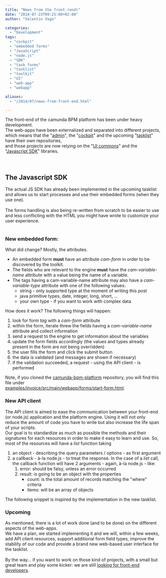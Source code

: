 ```yaml
---
title: "News from the front-(end)"
date: "2014-07-23T09:25:00+02:00"
author: "Valentin Vago"

categories:
  - "Development"
tags: 
  - "cockpit"
  - "embedded forms"
  - "JavaScript"
  - "node.js"
  - "SDK"
  - "task forms"
  - "tasklist"
  - "toolkit"
  - "UI"
  - "web-app"
  - "webapp"

aliases:
  - "/2014/07/news-from-front-end.html"

---
```


The front-end of the camunda BPM platform has been under heavy development.<br />
The web-apps have been externalized and separated into different projects,<br />
which means that the "<a href="https://github.com/camunda/camunda-admin-ui" target="_blank">admin</a>", the "<a href="https://github.com/camunda/camunda-cockpit-ui" target="_blank">cockpit</a>" and the upcoming "<a href="https://github.com/camunda/camunda-tasklist-ui" target="_blank">tasklist</a>" have their own repositories,<br />
and those projects are now relying on the "<a href="https://github.com/camunda/camunda-commons-ui" target="_blank">UI commons</a>" and the "<a href="https://github.com/camunda/camunda-bpm-sdk-js" target="_blank">Javascript SDK</a>"&nbsp;libraries.<br />
<br />
<a name='more'></a><br />
<h2>
The Javascript SDK</h2>
The actual JS SDK has already been implemented in the upcoming tasklist and allows us to start processes and use their embedded forms (when they use one).<br />
<br />
The forms handling is also being re-written from scratch to be easier to use and less conflicting with the HTML you might have wrote to customize your user experience.<br />
<br />
<h3>
New embedded form:</h3>
What did change? Mostly, the attributes.<br />
<ul>
<li>An embedded form&nbsp;<strong>must</strong>&nbsp;have an attribute&nbsp;<em>cam-form</em>&nbsp;in order to be discovered by the toolkit.</li>
<li>The fields who are relevant to the engine&nbsp;<b>must</b>&nbsp;have the&nbsp;<i>c</i><i>am-variable-name</i> attribute with a value being the name of a variable.</li>
<li>The tags having a cam-variable-name attribute may also have a <i>cam-variable-type</i> attribute with one of the following values:
    <ul>
<li>string - only supported type at the moment of writing this post</li>
<li>java primitive types, date, integer, long, short, ...</li>
<li>your own type - if you want to work with complex data</li>
</ul>
</li>
</ul>
How does it work? The following things will happen:
<br />
<ol>
<li>look for form <i>tag</i> with a <i>cam-form</i> attribute</li>
<li>within the form, iterate threw the fields having a <i>cam-variable-name</i> attribute and collect information</li>
<li>send a request to the engine to get information about the variables</li>
<li>update the form fields accordingly (the values and types already present in the form are not being overridden)</li>
<li>the user fills the form and click the submit button</li>
<li>the data is validated (and messages are shown if necessary)</li>
<li>if the validation succeeded, a request - using the API client - is performed</li>
</ol>
<script src="https://gist.github.com/zeropaper/35248319105f3470af65.js?file=start-form.html"></script>
Note, if you cloned the <a href="https://github.com/camunda/camunda-bpm-platform" target="_blank">camunda-bpm-platform</a> repository, you will find this file under<br />
<a href="https://github.com/camunda/camunda-bpm-platform/tree/master/examples/invoice/src/main/webapp/forms/start-form.html">examples/invoice/src/main/webapp/forms/start-form.html</a>. 

<br />
<h3>
New API client</h3>
The API client is aimed to ease the communication between your front-end (or node.js) application and the platform engine. Using it will not only reduce the amount of code you have to write but also increase the life span of your scripts.
<br />
Our goal is to standardize as much as possible the methods and their signatures for each resources in order to make it easy to learn and use. So, most of the resources will have a <i>list</i> function taking<br />
<ol>
<li>an object - describing the query parameters&nbsp;/ options&nbsp;- as first argument</li>
<li>a callback - à-la node.js - to treat the response.
  In the case of a <i>list</i> call, the callback function will have 2 arguments - again, à-la node.js - like:
    <ol>
<li>error: should be falsy, unless an error occurred</li>
<li>result: is going to be an object with the properties
        <ul>
<li>count: is the total amount of records matching the "where" criteria</li>
<li>items: will be an array of objects</li>
</ul>
</li>
</ol>
</li>
</ol>
The following snippet is inspired by the implementation in the new tasklist.
<script src="https://gist.github.com/zeropaper/35248319105f3470af65.js?file=sdk-process-definition.js"></script>
<br />
<h3>
Upcoming</h3>
As mentioned, there is a lot of work done (and to be done) on the different aspects of the web-apps.<br />
We have a plan, we started implementing it and we will, within a few weeks, add API client resources, support additional form field types, improve the stability of our code and provide a brand new web-based user interface for the tasklist.<br />
<br />
By the way... if you want to work on those kind of projects, with a small but great team and play some kicker: we are still <a href="http://camunda.com/about/jobs/frontend-developer.php">looking for front-end developers</a>.